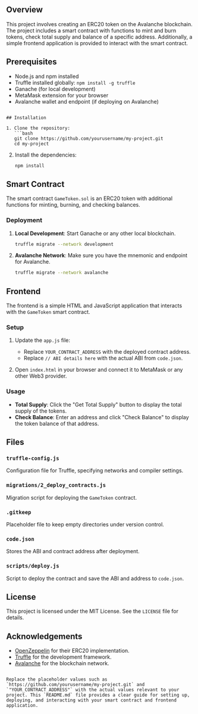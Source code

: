 


## Overview

This project involves creating an ERC20 token  on the Avalanche blockchain. The project includes a smart contract with functions to mint and burn tokens, check total supply and balance of a specific address. Additionally, a simple frontend application is provided to interact with the smart contract.

## Prerequisites

- Node.js and npm installed
- Truffle installed globally: `npm install -g truffle`
- Ganache (for local development)
- MetaMask extension for your browser
- Avalanche wallet and endpoint (if deploying on Avalanche)


```

## Installation

1. Clone the repository:
   ```bash
   git clone https://github.com/yourusername/my-project.git
   cd my-project
   ```

2. Install the dependencies:
   ```bash
   npm install
   ```

## Smart Contract

The smart contract `GameToken.sol` is an ERC20 token with additional functions for minting, burning, and checking balances.

### Deployment

1. **Local Development**:
   Start Ganache or any other local blockchain.
   ```bash
   truffle migrate --network development
   ```

2. **Avalanche Network**:
   Make sure you have the mnemonic and endpoint for Avalanche.
   ```bash
   truffle migrate --network avalanche
   ```

## Frontend

The frontend is a simple HTML and JavaScript application that interacts with the `GameToken` smart contract.

### Setup

1. Update the `app.js` file:
   - Replace `YOUR_CONTRACT_ADDRESS` with the deployed contract address.
   - Replace `// ABI details here` with the actual ABI from `code.json`.

2. Open `index.html` in your browser and connect it to MetaMask or any other Web3 provider.

### Usage

- **Total Supply**: Click the "Get Total Supply" button to display the total supply of the tokens.
- **Check Balance**: Enter an address and click "Check Balance" to display the token balance of that address.

## Files

### `truffle-config.js`

Configuration file for Truffle, specifying networks and compiler settings.

### `migrations/2_deploy_contracts.js`

Migration script for deploying the `GameToken` contract.

### `.gitkeep`

Placeholder file to keep empty directories under version control.

### `code.json`

Stores the ABI and contract address after deployment.

### `scripts/deploy.js`

Script to deploy the contract and save the ABI and address to `code.json`.

## License

This project is licensed under the MIT License. See the `LICENSE` file for details.

## Acknowledgements

- [OpenZeppelin](https://openzeppelin.com/contracts/) for their ERC20 implementation.
- [Truffle](https://www.trufflesuite.com/) for the development framework.
- [Avalanche](https://www.avax.network/) for the blockchain network.

```

Replace the placeholder values such as `https://github.com/yourusername/my-project.git` and `"YOUR_CONTRACT_ADDRESS"` with the actual values relevant to your project. This `README.md` file provides a clear guide for setting up, deploying, and interacting with your smart contract and frontend application.
